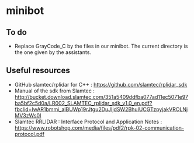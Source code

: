 # minibot

## To do
* Replace GrayCode_C by the files in our minibot. The current directory is the one given by the assistants.

## Useful resources
* GitHub slamtec/rplidar for C++ : https://github.com/slamtec/rplidar_sdk
* Manual of the sdk from Slamtec : http://bucket.download.slamtec.com/351a5409ddfba077ad11ec5071e97ba5bf2c5d0a/LR002_SLAMTEC_rplidar_sdk_v1.0_en.pdf?fbclid=IwAR1bmmi_aIBUWp19rJtgu2DuJIjdSW2BhuIUCGTzpyjakVROLNjMV3zWs0I
* Slamtec RRLIDAR : Interface Protocol and Application Notes : https://www.robotshop.com/media/files/pdf2/rpk-02-communication-protocol.pdf

